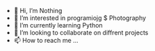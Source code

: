 - 👋 Hi, I’m Nothing
- 👀 I’m interested in programiojg $ Photography
- 🌱 I’m currently learning Python 
- 💞️ I’m looking to collaborate on diffrent projects
- 📫 How to reach me ...

<!---
ZIDANSZ/ZIDANSZ is a ✨ special ✨ repository because its `README.md` (this file) appears on your GitHub profile.
You can click the Preview link to take a look at your changes.
--->
